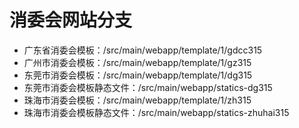 # 消委会网站分支
* 广东省消委会模板：/src/main/webapp/template/1/gdcc315
* 广州市消委会模板：/src/main/webapp/template/1/gz315
* 东莞市消委会模板：/src/main/webapp/template/1/dg315
* 东莞市消委会模板静态文件：/src/main/webapp/statics-dg315
* 珠海市消委会模板：/src/main/webapp/template/1/zh315
* 珠海市消委会模板静态文件：/src/main/webapp/statics-zhuhai315







